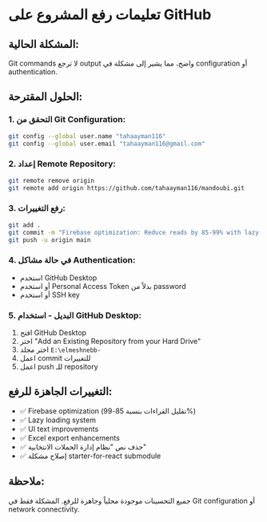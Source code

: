 # تعليمات رفع المشروع على GitHub

## المشكلة الحالية:
Git commands لا ترجع output واضح، مما يشير إلى مشكلة في configuration أو authentication.

## الحلول المقترحة:

### 1. التحقق من Git Configuration:
```bash
git config --global user.name "tahaayman116"
git config --global user.email "tahaayman116@gmail.com"
```

### 2. إعداد Remote Repository:
```bash
git remote remove origin
git remote add origin https://github.com/tahaayman116/mandoubi.git
```

### 3. رفع التغييرات:
```bash
git add .
git commit -m "Firebase optimization: Reduce reads by 85-99% with lazy loading and UI improvements"
git push -u origin main
```

### 4. في حالة مشاكل Authentication:
- استخدم GitHub Desktop
- أو استخدم Personal Access Token بدلاً من password
- أو استخدم SSH key

### 5. البديل - استخدام GitHub Desktop:
1. افتح GitHub Desktop
2. اختر "Add an Existing Repository from your Hard Drive"
3. اختر مجلد `E:\elmeshnebb-`
4. اعمل commit للتغييرات
5. اعمل push للـ repository

## التغييرات الجاهزة للرفع:
- ✅ Firebase optimization (تقليل القراءات بنسبة 85-99%)
- ✅ Lazy loading system
- ✅ UI text improvements
- ✅ Excel export enhancements
- ✅ حذف نص "نظام إدارة الحملات الانتخابية"
- ✅ إصلاح مشكلة starter-for-react submodule

## ملاحظة:
جميع التحسينات موجودة محلياً وجاهزة للرفع. المشكلة فقط في Git configuration أو network connectivity.

